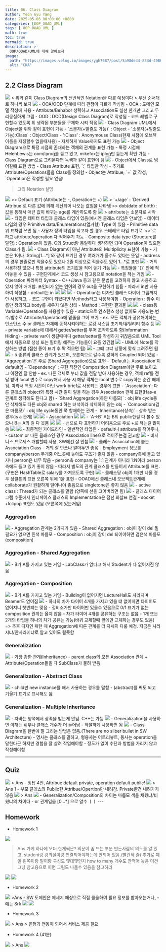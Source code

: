 ```yaml
---
title: 06. Class Diagram
author: Yeon Gyu Yang
date: 2025-05-06 00:00:00 +0800
categories: [OOP_OOAD_UML]
tags: [ OOP_OOAD_UML ]
math: true
toc: true
mermaid: true
description: >-
  OOP/OOAD/UML에 대해 알아보자
image:
  path: "https://images.velog.io/images/ygh7687/post/5a98de44-834d-4980-876a-a736260d0bee/oop.png"
  alt: "CKA"
---
```


## 2.2 Class Diagram

<img src="/assets/img/post/oop_ooad_uml/lec6/1.png">
> 위와 같이 Class Diagram의 전반적인 Notation을 다를 예정이다
> 우선 순서대로 하나씩 보자

<img src="/assets/img/post/oop_ooad_uml/lec6/2.png">
- OOA/OOD 단계에 따라 관점이 다르게 작성됨
  - OOA : 도메인 모델 작성에 사용
    - Attribute/Behabor 생략하고 Association도 실선 한개만 그리고 두리뭉실하게 그림
  - OOD : DCD(Design Class Diagram)로 작성됨
    - 코드 레벨로 구현할수 있도록 위 생략된 부분들을 구체화 시켜 적음

<img src="/assets/img/post/oop_ooad_uml/lec6/4.png">
- Class Diagram UML에서 Object을 위와 같이 표현이 가능
  - `소문자(+밑줄도 가능)` :  Object
  - `소문자(+밑줄도 가능):Class` : Object/Class
  - ':Class' : Anonymouse Class(현재 시점에 오브젝 이름을 지칭할수 없을때사용)
  - 자세하게 Value까지도 표현 가능

<img src="/assets/img/post/oop_ooad_uml/lec6/5.png">
- Object Diagram으로 특정 시점의 존재하는 객체의 관계를 표현 가능
- 특정 시점에 HelenLewis는 oom/iprog를 듣고 있고, mikefox는 iplog만 듣는게 확인 가능
- Class Diagram으로 그려본다면 녹색과 같이 표현이 됨

<img src="/assets/img/post/oop_ooad_uml/lec6/6.png">
- Object에서 Class로 넘어갈떄 표현 방법
  - Class Attribute 표현, `:` 타입만 작성
    - 추가로 Attribute/Operations들을 Class를 정의함
  - Object는 Attribue, `=` 값 작성, `Operation은 작성할 필요 없음!


> 그외 Notation 설명
<img src="/assets/img/post/oop_ooad_uml/lec6/7.png">
>> Default 표기 (Attribute는 -, Operation는 +)

<img src="/assets/img/post/oop_ooad_uml/lec6/8.png">
> `+/age` : `Derived Attribue`로 다른 값에 의해 계산되어 나오는 값임을 나타냄
>> dob(date of birth) : 값을 통해서 매년 값이 바뀌는 age를 계산하도록 함

<img src="/assets/img/post/oop_ooad_uml/lec6/9.png">
> attribute는 소문자로 시작

<img src="/assets/img/post/oop_ooad_uml/lec6/10.png">
- 타입은 데이터 타입과 클래스 타입이 있음(예시엔 클래스 타입은 안보임)
- 데이터 타입의 경우 Primitive data/Enumerations(열거형) Type 이 있음
- Primitive data 위 표처럼 쓰면 됨
  - 사용자 정의 타입을 적고자 할 경우 스테레오 타입 표기로 `<<primitive>>`로 하고 attribute/operation 다 적어주기 가능
  - Composite data type (Structure를 말함) : Operation이 없음. C의 Struct랑 동일하다 생각하면 되며 Operation이 있으면 Class가 됨.

<img src="/assets/img/post/oop_ooad_uml/lec6/11.png">
- Class Diagram이 아닌 Attribute의 Multiplicity 표현이 가능
- 기본은 1이나 `String[1...*]`와 같이 표기된 경우 여러개가 올수도 있다는 뜻임
  - address의 경우 한줄로만 적을수도 있으나 2줄 이상으로 적을수도 있어 1...*로 표현

<img src="/assets/img/post/oop_ooad_uml/lec6/12.png">
- 거의 사용하진 않으나 특정 attribute의 초기값을 적어 놓기 가능

<img src="/assets/img/post/oop_ooad_uml/lec6/13.png">
- 특징들을 `{}` 안에 적어놓을 수 있음
  - 구현단계에서 코드 생성 시 참고용으로 notation을 적는 거임

<img src="/assets/img/post/oop_ooad_uml/lec6/14.png">
- Operation 파라미터 Syntax
  - C++/Java 등과 같은 문법을 고려하지 않고 사용하고 있지 않아 애매함. 포인터가 없는 언어의 경우 out을 구현하기 힘듦
  - 따라서 in만 사용하여 작성함
    - default는 in

<img src="/assets/img/post/oop_ooad_uml/lec6/15.png">

<img src="/assets/img/post/oop_ooad_uml/lec6/16.png">


<img src="/assets/img/post/oop_ooad_uml/lec6/17.png">
- Operation는 디자인 클래스 다이어 그램까지만 사용하고,
- 코드 구현이 되었다면 Methods라고 사용해야함
  - Operation : 함수 이름만 정의하고 body를 채우지 않은 상태
  - Method : 구현한 결과물

<img src="/assets/img/post/oop_ooad_uml/lec6/17.png">

<img src="/assets/img/post/oop_ooad_uml/lec6/18.png">
- class용 Variable/Operation를 사용할수 있음
  - static으로 인스턴스 생성 없이도 사용되는 변수/함수로 Attribute/Operation에 밑줄을 그어 표기
    - ex. 모든 객체가 공유해야하는 인스턴스 수 or  클래스 자체에 동작시켜야하는 로깅 시스템 초기화/유틸리티 함수 등

<img src="/assets/img/post/oop_ooad_uml/lec6/19.png">
- private variable에 대해서 getter/setter를 두어 조작하도록 함(Information Hiding)
- private var이 생길때마다 getter/setter를 작성하기 귀찮음으로 UML Tool에서 자동으로 생성 또는 필터링 해주는 기능들이 요즘 있긴함

<img src="/assets/img/post/oop_ooad_uml/lec6/20.png">
- UML에 Note를 작성하는 방법 (접힌 종이 표기 후 쫙 적으면 됨)


<img src="/assets/img/post/oop_ooad_uml/lec6/21.png">
- 그떄 그떄 상황에 맞춰 그려주면 됨

<img src="/assets/img/post/oop_ooad_uml/lec6/22.png">
- 5 종류의 클래스 관계가 있으며, 오른쪽으로 갈수록 강하게 Coupled 되어 있음
  - `Aggregation`은 주로 (Shard Aggregation)으로 표현
  - `Default는 Association`이 default임
  - `Dependency` :  구현 직전인 Composition Diagram에만 주로 보이고 그 이전엔 잘 안씀
    - ex. 다른 객체로 부터 값을 전달 받아 사용하는 경우, 객체 ref를 전달 받아 local 변수로 copy해서 사용 시 해당 객체는 local 변수로 copy하는 순간 해제됨. 따라서 특정 시간이 아닌 work brief로 사용되는 경우에 표현
  - `Association`: 다른 클래스의 object와 특정 시간 같이 일을 하는 경우 Association 관계 표현(Has-a 관계로 생각해도 된다고 함)
  - `Shard Aggregation(하얀 마름모)` : obj life cycle동안 삭제해도 다른 obj와 shared 하는 녀석이라 삭제하지 않는 obj
  - `Composition(검은 마름모)` : obj life cycle동안 쭉 함께하는 관계
  - `Inheritance(상속)` : 상속 받는 경우(is a 관계)

<img src="/assets/img/post/oop_ooad_uml/lec6/23.png">


<img src="/assets/img/post/oop_ooad_uml/lec6/24.png">
- Association

<img src="/assets/img/post/oop_ooad_uml/lec6/25.png">

<img src="/assets/img/post/oop_ooad_uml/lec6/26.png">
- `A->B` A는 B의 public한걸 다 볼수 있으나 B는 A의 걸 다 못봄

<img src="/assets/img/post/oop_ooad_uml/lec6/27.png">

<img src="/assets/img/post/oop_ooad_uml/lec6/28.png">
- 선으로 다 표현하기 어려움으로 주로 +로 적는걸 많이 씀

<img src="/assets/img/post/oop_ooad_uml/lec6/29.png">

<img src="/assets/img/post/oop_ooad_uml/lec6/30.png">
- 최종적인 가이드라인
  - 일반적인 타입은 - default니 attribute를 적어주나,
  - custom or 다른 클래스인 경우 Association line으로 적어주는걸 권고함

<img src="/assets/img/post/oop_ooad_uml/lec6/31.png">
- 비지니스 프로세스 개발할떄 사용, SW에선 잘 안씀


<img src="/assets/img/post/oop_ooad_uml/lec6/32.png">
-  클래스 Association에 붙는 Association Class
  - 거의 잘 안쓰나 알아두면 좋음
  - Employment 정보를 company/person 두개중 어느곳에 놓아도 구조가 좋지 않음
    - company측에 들고 있자니 person은 너무 많음
    - person측 company는 1:1 관계가 아니라 1:N이라 person측에도 들고 있기 좋지 않음
    - 따라서 별도의 관계 클래스를 만들어서 Attribute를 표현. (구현은 HashTable로 salary를 가져오도록 구현)

<img src="/assets/img/post/oop_ooad_uml/lec6/33.png">
- 클래스당 obj이 1개만 나올 경우 싱클톤의 표현 오른쪽 위에 1을 표현
- OOAD에선 클래스내 오브젝트관계에 collaborate가 원활하게 일어나야 좋음으로 singletone은 좋지 않음

<img src="/assets/img/post/oop_ooad_uml/lec6/34.png">
- active class : Thread가 되는 클래스를 말함 (양쪽에 선을 그어버리면 됨)

<img src="/assets/img/post/oop_ooad_uml/lec6/35.png">
- 클래스 다이어 그램 수준에서 인터페이스 클래스의 Implementation은 점선 화살표 연결
- socket +lolipop 표현도 있음 (오른쪽에 있는거임)

### Aggregation

<img src="/assets/img/post/oop_ooad_uml/lec6/36.png">
- Aggregation 관계는 2가지가 있음
  - Shared Aggregation : obj이 같이 del 될 필요가 없으면 흰색 마름모
  - Composition : obj이 같이 del 되어야하면 검은색 마름모(composition)


###  Aggregation - Shared Aggregation
<img src="/assets/img/post/oop_ooad_uml/lec6/37.png">
- B가 A를 가지고 있는 거임
  - LabClass가 없다고 해서 Student가 다 없어지진 않음

###  Aggregation - Composition
<img src="/assets/img/post/oop_ooad_uml/lec6/38.png">
- B가 A를 가지고 있는 거임
  - Building이 없어지면 LectureHall도 사라지며 Beamer도 없어짐

<img src="/assets/img/post/oop_ooad_uml/lec6/39.png">
- 하나의 차가 타이어 4개를 가지고 있을 떄 없어지면 타이어도 없어지니 첫번쨰는 맞음
- 정비소가만 타이어만 있을수 있음으로 0/1 표기가 없는 composition 관계는 옳지 않음
- 차가 타이어 4개를 공유하는 구조는 없음
- 1개 또는 2개의 타입을 하나의 차가 공유는 가능(바퀴 교체할때 앞에만 교체하는 경우도 있음)
=> 추후 디자인 패턴 때 Aggregation에 따른 관계를 더 자세히 다룰 예정. 지금은 사라지냐/안사라지냐로 알고 있어도 될듯함

### Generalization

<img src="/assets/img/post/oop_ooad_uml/lec6/40.png">
- 가장 강한 관계(Inheritance)
- parent class의 모든 Association 관계 + Attribute/Operation들을 다 SubClass가 물려 받음

### Generalization - Abstract Class

<img src="/assets/img/post/oop_ooad_uml/lec6/41.png">
- child만 new instance를 해서 사용하는 경우를 말함
- (abstract)를 써도 되고 기울기 표기로 표시해도 됨

### Generalization - Multiple Inheritance

<img src="/assets/img/post/oop_ooad_uml/lec6/42.png">
- 자바는 양쪽에서 상속을 받는게 안됨. C++는 가능

<img src="/assets/img/post/oop_ooad_uml/lec6/43.png">
- Generalization을 사용하면 이해는 쉬우나 클래스 개수가 더 늘어남
- 적절하게 사용하면 됨

<img src="/assets/img/post/oop_ooad_uml/lec6/44.png">
- Class Diagram을 한번에 잘 그리는 방법은 없음.(There are no silber bullet in SW Architecture)
- 명사는 클래스를 말하고, 형용사는 어트리뷰트, 동사는 operation을 말한다곤 하지만 경험을 잘 살려 작업해야함
- 정도가 없이 수단과 방법을 가리지 않고 작성해야함

---

## Quiz

<img src="/assets/img/post/oop_ooad_uml/lec6/45.png">
> Ans
- 정답 4번, Attribue default private, operation default public!

<img src="/assets/img/post/oop_ooad_uml/lec6/46.png">
> Ans 1
- 부모 클래스의 Public한 Attribue/Opertion만 내려감. Private한건 내려가지 않음

<img src="/assets/img/post/oop_ooad_uml/lec6/47.png">
> Ans
<img src="/assets/img/post/oop_ooad_uml/lec6/q1.png">
- Generalization/Composition의 차이는 마름모 색을 채웠냐/비웠냐의 차이다
- or 관계임을 [0...*] 으로 알수 ㅣㅣ
---

## Homework

- Homework 1
<img src="/assets/img/post/oop_ooad_uml/lec6/48.png">

> Ans
가게 하나에 오더 한개씩은? 의문이 좀 드는 부분 만든사람의 의도를 알 있고, student랑 강의실이랑 연결되어야하는데 안되어 있음.(빨간색 줄)
추가로 제일 왼쪽이랑 밑이랑 구성도 몇대몇인지 how to many 개수도 안적어 놓음
이건 그냥 참고용으로 이런 그림도 나올수 있음을 참고하라
<img src="/assets/img/post/oop_ooad_uml/lec6/q2.png">
<img src="/assets/img/post/oop_ooad_uml/lec6/q3.png">


- Homework 2
<img src="/assets/img/post/oop_ooad_uml/lec6/49.png">
>Ans
- SW 도메인은 메세지 패싱으로 직접 콜을하여 필요 정보를 받아오는거나,
- 얘는   Srk 
<img src="/assets/img/post/oop_ooad_uml/lec6/q4.png">
<img src="/assets/img/post/oop_ooad_uml/lec6/q5.png">

- Homework 3
<img src="/assets/img/post/oop_ooad_uml/lec6/50.png">
> Ans
> 은행과 연동이 되어서 서비스 제공 필요

- Homework 4 (41분)
<img src="/assets/img/post/oop_ooad_uml/lec6/51.png">
> Ans
<img src="/assets/img/post/oop_ooad_uml/lec6/q6.png">


